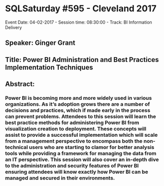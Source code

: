 # SQLSaturday #595 - Cleveland 2017
Event Date: 04-02-2017 - Session time: 08:30:00 - Track: BI Information Delivery
## Speaker: Ginger Grant
## Title: Power BI Administration and Best Practices Implementation Techniques
## Abstract:
### Power BI is becoming more and more widely used in various organizations. As it’s adoption grows there are a number of decisions and practices, which if made early in the process can prevent problems.  Attendees to this session will learn the best practice methods for administering Power BI from visualization creation to deployment.  These concepts will assist to provide a successful implementation which will scale from a management perspective to encompass both the non-technical users who are starting to clamor for better analysis tools while providing a framework for managing the data from an IT perspective.  This session will also cover an in-depth dive to the administration and security features of Power BI ensuring attendees will know exactly how Power BI can be managed and secured in their environments.
